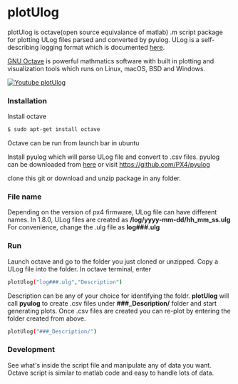 # plotUlog

plotUlog is octave(open source equivalance of matlab) .m script package for plotting ULog files parsed and converted by pyulog. ULog is a self-describing logging format which is documented  [here](http://dev.px4.io/advanced-ulog-file-format.html).

[GNU Octave](https://www.gnu.org/software/octave/) is powerful mathmatics software with built in plotting and visualization tools which runs on Linux, macOS, BSD and Windows. 

[![Youtube plotUlog](http://img.youtube.com/vi/EZv81fV9Rec/0.jpg)](https://www.youtube.com/watch?v=EZv81fV9Rec "plotUlog")

### Installation
Install octave
```bash
$ sudo apt-get install octave
```
Octave can be run from launch bar in ubuntu 

Install pyulog which will parse ULog file and convert to .csv files.
pyulog can be downloaded from [here](https://github.com/PX4/pyulog)
or visit https://github.com/PX4/pyulog

clone this git or download and unzip package in any folder.

### File name
Depending on the version of px4 firmware, ULog file can have different names. 
In 1.8.0, ULog files are created as
**/log/yyyy-mm-dd/hh_mm_ss.ulg**
For convenience, change the .ulg file as 
**log###.ulg**

### Run
Launch octave and go to the folder you just cloned or unzipped.
Copy a ULog file into the folder.
In octave terminal, enter
```bash
plotUlog("log###.ulg","Description")
```
Description can be any of your choice for identifying the foldr.
**plotUlog** will call **pyulog** to create .csv files under **###_Description/** folder and start generating plots. 
Once .csv files are created you can re-plot by entering the folder created from above.
```bash
plotUlog("###_Description/")
```

### Development
See what's inside the script file and manipulate any of data you want. 
Octave script is similar to matlab code and easy to handle lots of data.

